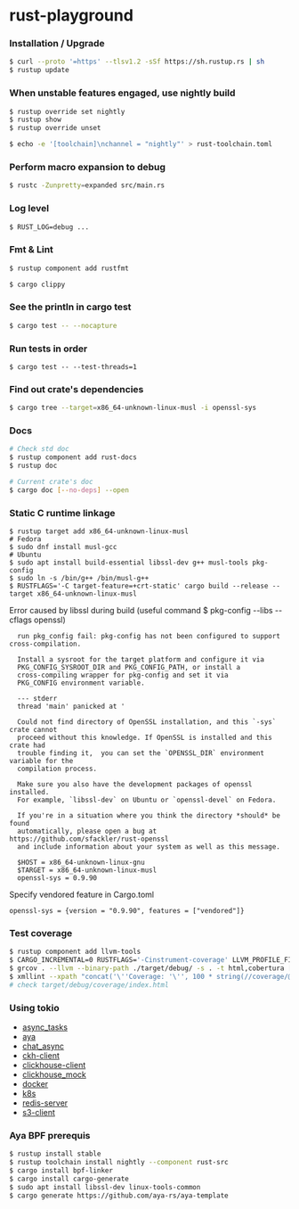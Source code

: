 # rust-playground

### Installation / Upgrade
```sh
$ curl --proto '=https' --tlsv1.2 -sSf https://sh.rustup.rs | sh
$ rustup update
```

### When unstable features engaged, use nightly build
```sh
$ rustup override set nightly
$ rustup show
$ rustup override unset
```
```sh
$ echo -e '[toolchain]\nchannel = "nightly"' > rust-toolchain.toml
```

### Perform macro expansion to debug
```sh
$ rustc -Zunpretty=expanded src/main.rs
```

### Log level
```sh
$ RUST_LOG=debug ...
```

### Fmt & Lint
```sh
$ rustup component add rustfmt

$ cargo clippy
```

### See the println in cargo test
```sh
$ cargo test -- --nocapture
```

### Run tests in order
```
$ cargo test -- --test-threads=1
```

### Find out crate's dependencies
```sh
$ cargo tree --target=x86_64-unknown-linux-musl -i openssl-sys
```

### Docs
```sh
# Check std doc
$ rustup component add rust-docs
$ rustup doc

# Current crate's doc
$ cargo doc [--no-deps] --open
```

### Static C runtime linkage
```
$ rustup target add x86_64-unknown-linux-musl
# Fedora
$ sudo dnf install musl-gcc
# Ubuntu
$ sudo apt install build-essential libssl-dev g++ musl-tools pkg-config
$ sudo ln -s /bin/g++ /bin/musl-g++
$ RUSTFLAGS='-C target-feature=+crt-static' cargo build --release --target x86_64-unknown-linux-musl
```
Error caused by libssl during build (useful command $ pkg-config --libs --cflags openssl)
```
  run pkg_config fail: pkg-config has not been configured to support cross-compilation.

  Install a sysroot for the target platform and configure it via
  PKG_CONFIG_SYSROOT_DIR and PKG_CONFIG_PATH, or install a
  cross-compiling wrapper for pkg-config and set it via
  PKG_CONFIG environment variable.

  --- stderr
  thread 'main' panicked at '

  Could not find directory of OpenSSL installation, and this `-sys` crate cannot
  proceed without this knowledge. If OpenSSL is installed and this crate had
  trouble finding it,  you can set the `OPENSSL_DIR` environment variable for the
  compilation process.

  Make sure you also have the development packages of openssl installed.
  For example, `libssl-dev` on Ubuntu or `openssl-devel` on Fedora.

  If you're in a situation where you think the directory *should* be found
  automatically, please open a bug at https://github.com/sfackler/rust-openssl
  and include information about your system as well as this message.

  $HOST = x86_64-unknown-linux-gnu
  $TARGET = x86_64-unknown-linux-musl
  openssl-sys = 0.9.90
```
Specify vendored feature in Cargo.toml
```
openssl-sys = {version = "0.9.90", features = ["vendored"]}
```

### Test coverage
```sh
$ rustup component add llvm-tools
$ CARGO_INCREMENTAL=0 RUSTFLAGS='-Cinstrument-coverage' LLVM_PROFILE_FILE='cargo-test-%p-%m.profraw' cargo test
$ grcov . --llvm --binary-path ./target/debug/ -s . -t html,cobertura [--keep-only <crate-name>/src/*] [--excl-line r"//|^\s*\}|^\s*\{|^$|use|unreachable|^\s*\.await|#\[derive\(|^\s*#"] [--ignore xtask/*] [--ignore **/tests/*] --branch --ignore-not-existing -o ./target/debug/coverage/
$ xmllint --xpath "concat('\''Coverage: '\'', 100 * string(//coverage/@line-rate), '\''%'\'')" coverage/html/cobertura.xml
# check target/debug/coverage/index.html
```

### Using tokio
- [async_tasks](https://github.com/ZhengjunHUO/rust-playground/tree/main/async_tasks)
- [aya](https://github.com/ZhengjunHUO/rust-playground/tree/main/aya-xdp)
- [chat_async](https://github.com/ZhengjunHUO/rust-playground/tree/main/chat_async)
- [ckh-client](https://github.com/ZhengjunHUO/rust-playground/tree/main/ckh-client)
- [clickhouse-client](https://github.com/ZhengjunHUO/rust-playground/tree/main/clickhouse-client)
- [clickhouse_mock](https://github.com/ZhengjunHUO/rust-playground/tree/main/clickhouse_mock)
- [docker](https://github.com/ZhengjunHUO/rust-playground/tree/main/docker)
- [k8s](https://github.com/ZhengjunHUO/rust-playground/tree/main/k8s)
- [redis-server](https://github.com/ZhengjunHUO/rust-playground/tree/main/redis-server)
- [s3-client](https://github.com/ZhengjunHUO/rust-playground/tree/main/s3-client)

### Aya BPF prerequis
```sh
$ rustup install stable
$ rustup toolchain install nightly --component rust-src
$ cargo install bpf-linker
$ cargo install cargo-generate
$ sudo apt install libssl-dev linux-tools-common
$ cargo generate https://github.com/aya-rs/aya-template
```
